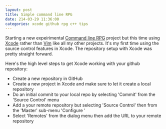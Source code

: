 ```yaml
---
layout: post
title: Simple command line RPG
date: 214-03-29 11:36:00
categories: xcode github rpg c++ tips
---
```


Starting a new expeirimental [Command line RPG](https://github.com/wastegas/monster) project but this time using [Xcode](https://developer.apple.com/xcode/) rather than [Vim](http://www.vim.org/) like all my other projects. It's my first time using the source control features in Xcode. The repository setup with Xcode was pretty straight forward.

Here's the high level steps to get Xcode working with your github repository:
+ Create a new repository in GitHub
+ Create a new project in Xcode and make sure to let it create a local repository
+ Do an initial commit to your local repo by selecting 'Commit' from the 'Source Control' menu
+ Add a your remote repository but selecting 'Source Control' then from the 'Master' sub-menu 'Configure <your project>'
+ Select 'Remotes' from the dialog menu then add the URL to your remote repository

